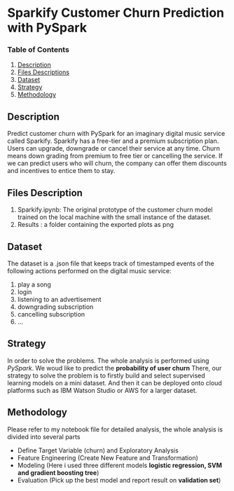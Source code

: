 # Sparkify Customer Churn Prediction with PySpark
### Table of Contents

1. [Description](#description)
2. [Files Descriptions](#files)
3. [Dataset](#dataset)
4. [Strategy](#strategy)
5. [Methodology](#Methodology)

## Description <a name="description"></a>
Predict customer churn with PySpark for an imaginary digital music service called Sparkify. Sparkify has a free-tier and a premium subscription plan. Users can upgrade, downgrade or cancel their service at any time. Churn means down grading from premium to free tier or cancelling the service. If we can predict users who will churn, the company can offer them discounts and incentives to entice them to stay.

## Files Description <a name="files"></a>
1. Sparkify.ipynb: The original prototype of the customer churn model trained on the local machine with the small instance of the dataset.
2. Results : a folder containing the exported plots as png 

## Dataset <a name="dataset"></a>
The dataset is a .json file that keeps track of timestamped events of the following actions performed on the digital music service:
1. play a song
2. login
3. listening to an advertisement
4. downgrading subscription
5. cancelling subscription
6. ...

## Strategy <a name="strategy"></a>
In order to solve the problems. The whole analysis is performed using *PySpark*. We woud like to predict the **probability of user churn** There, our strategy to solve the problem is to firstly build and select supervised learning models on a mini dataset. And then it can be deployed onto cloud platforms such as IBM Watson Studio or AWS for a larger dataset.

## Methodology <a name="methodology"></a>
Please refer to my notebook file for detailed analysis, the whole analysis is divided into several parts
- Define Target Variable (churn) and Exploratory Analysis
- Feature Engineering (Create New Feature and Transformation)
- Modeling (Here i used three different models **logistic regression, SVM and gradient boosting tree**)
- Evaluation (Pick up the best model and report result on **validation set**)
